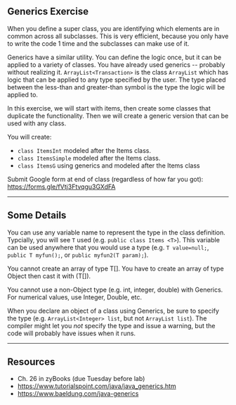 ## Generics Exercise

When you define a super class, you are identifying which elements are in common across all subclasses. This is very efficient, because you only have to write the code 1 time and the subclasses can make use of it.

Generics have a similar utility. You can define the logic once, but it can be applied to a variety of classes. You have already used generics -- probably without realizing it. `ArrayList<Transaction>` is the class `ArrayList` which has logic that can be applied to any type specified by the user. The type placed between the less-than and greater-than symbol is the type the logic will be applied to.

In this exercise, we will start with items, then create some classes that duplicate the functionality. Then we will create a generic version that can be used with any class.

You will create:
- `class ItemsInt` modeled after the Items class.
- `class ItemsSimple` modeled after the Items class.
- `class ItemsG` using generics and modeled after the Items class

Submit Google form at end of class (regardless of how far you got): 
https://forms.gle/fVtj3Ftvqgu3GXdFA

<hr>

## Some Details

You can use any variable name to represent the type in the class definition. Typcially, you will see `T` used (e.g. `public class Items <T>`). This variable can be used anywhere that you would use a type (e.g. `T value=null;`, `public T myfun();`, or `public myfun2(T param);`). 

You cannot create an array of type T[]. You have to create an array of type Object then cast it with (T[]).

You cannot use a non-Object type (e.g. int, integer, double) with Generics. For numerical values, use Integer, Double, etc.

When you declare an object of a class using Generics, be sure to specify the type (e.g. `ArrayList<Integer> list`, but not `ArrayList list`). The compiler might let you _not_ specify the type and issue a warning, but the code will probably have issues when it runs.

<hr>

## Resources

- Ch. 26 in zyBooks (due Tuesday before lab)
- https://www.tutorialspoint.com/java/java_generics.htm
- https://www.baeldung.com/java-generics 

